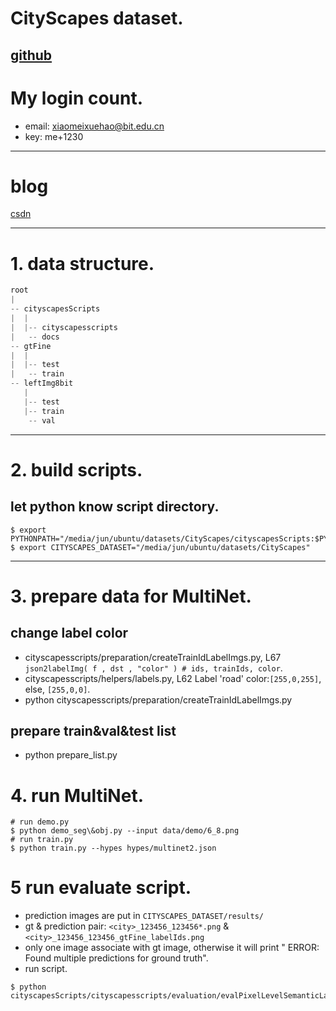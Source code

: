 # CityScapes dataset.
[github](https://github.com/mcordts/cityscapesScripts#scripts)
---
# My login count.
* email: xiaomeixuehao@bit.edu.cn
* key: me+1230 
---
# blog
[csdn](https://blog.csdn.net/zz2230633069/article/details/84591532)

---
# 1. data structure.
```python
root
|
-- cityscapesScripts
|  |
|  |-- cityscapesscripts
|   -- docs
-- gtFine
|  |
|  |-- test
|   -- train 
-- leftImg8bit
   |
   |-- test
   |-- train
    -- val
```

---
# 2. build scripts.
## let python know script directory.
```shell
$ export PYTHONPATH="/media/jun/ubuntu/datasets/CityScapes/cityscapesScripts:$PYTHONPATH"
$ export CITYSCAPES_DATASET="/media/jun/ubuntu/datasets/CityScapes"
```

---
# 3. prepare data for MultiNet.
## change label color
* cityscapesscripts/preparation/createTrainIdLabelImgs.py, 
L67 `json2labelImg( f , dst , "color" ) # ids, trainIds, color`.
* cityscapesscripts/helpers/labels.py,
L62 Label 'road' color:`[255,0,255]`, else, `[255,0,0]`.
* python cityscapesscripts/preparation/createTrainIdLabelImgs.py
## prepare train&val&test list
* python prepare_list.py

# 4. run MultiNet.
```shell
# run demo.py
$ python demo_seg\&obj.py --input data/demo/6_8.png
# run train.py
$ python train.py --hypes hypes/multinet2.json
```

# 5 run evaluate script.
* prediction images are put in `CITYSCAPES_DATASET/results/`
* gt & prediction pair: `<city>_123456_123456*.png` & `<city>_123456_123456_gtFine_labelIds.png`
* only one image associate with gt image, otherwise it will print " ERROR: Found multiple predictions for ground truth".
* run script.
```shell
$ python cityscapesScripts/cityscapesscripts/evaluation/evalPixelLevelSemanticLabeling.py
```

